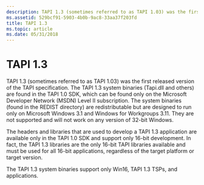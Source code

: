 ```yaml
---
description: TAPI 1.3 (sometimes referred to as TAPI 1.03) was the first released version of the TAPI specification.
ms.assetid: 529bcf91-5903-4b0b-9ac8-33aa37f203fd
title: TAPI 1.3
ms.topic: article
ms.date: 05/31/2018
---
```


# TAPI 1.3

TAPI 1.3 (sometimes referred to as TAPI 1.03) was the first released version of the TAPI specification. The TAPI 1.3 system binaries (Tapi.dll and others) are found in the TAPI 1.0 SDK, which can be found only on the Microsoft Developer Network (MSDN) Level II subscription. The system binaries (found in the REDIST directory) are redistributable but are designed to run only on Microsoft Windows 3.1 and Windows for Workgroups 3.11. They are not supported and will not work on any version of 32-bit Windows.

The headers and libraries that are used to develop a TAPI 1.3 application are available only in the TAPI 1.0 SDK and support only 16-bit development. In fact, the TAPI 1.3 libraries are the only 16-bit TAPI libraries available and must be used for all 16-bit applications, regardless of the target platform or target version.

The TAPI 1.3 system binaries support only Win16, TAPI 1.3 TSPs, and applications.

 

 



